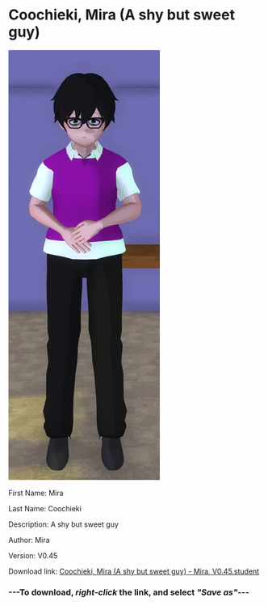 # Coochieki, Mira (A shy but sweet guy)

<img src = "https://raw.githubusercontent.com/Arbiter1223/Daigaku-Gurashi-Custom-Students/master/Students/Files/Coochieki%2C%20Mira%20(A%20shy%20but%20sweet%20guy).png">

First Name: Mira

Last Name: Coochieki

Description: A shy but sweet guy

Author: Mira

Version: V0.45

Download link: <a href="https://raw.githubusercontent.com/Arbiter1223/Daigaku-Gurashi-Custom-Students/master/Students/Files/Coochieki%2C%20Mira%20(A%20shy%20but%20sweet%20guy)%20-%20Mira%2C%20V0.45.student">Coochieki, Mira (A shy but sweet guy) - Mira, V0.45.student</a>

### ---**To download, _right-click_ the link, and select _"Save as"_**---
